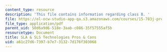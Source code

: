 ```yaml
---
content_type: resource
description: 'This file contains information regarding class 8. '
file: https://ol-ocw-studio-app-qa.s3.amazonaws.com/courses/15-783j-product-design-and-development-spring-2006/a61c27d67397b7e731327d176f303068_cls8_prototyping.pdf
file_type: application/pdf
parent_uid: 50d6a9d6-518e-3aab-c086-35f57555af5b
resourcetype: Document
title: SLA & SLS Technologies Pros & Cons
uid: a61c27d6-7397-b7e7-3132-7d176f303068
---
```

